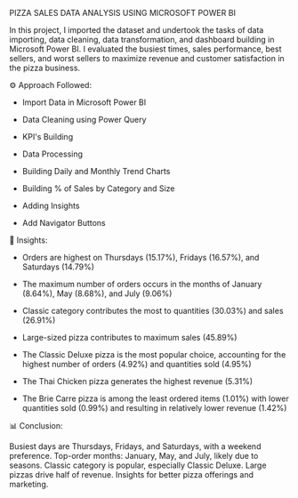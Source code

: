 PIZZA SALES DATA ANALYSIS USING MICROSOFT POWER BI 

In this project, I imported the dataset and undertook the tasks of data importing, data cleaning, data transformation, and dashboard building in Microsoft Power BI. I evaluated the busiest times, sales performance, best sellers, and worst sellers to maximize revenue and customer satisfaction in the pizza business.

⚙ Approach Followed:

- Import Data in Microsoft Power BI   

- Data Cleaning using Power Query

- KPI's Building

- Data Processing

- Building Daily and Monthly Trend Charts

- Building % of Sales by Category and Size

- Adding Insights

- Add Navigator Buttons

🔎 Insights:

- Orders are highest on Thursdays (15.17%), Fridays (16.57%), and Saturdays (14.79%)

- The maximum number of orders occurs in the months of January (8.64%), May (8.68%), and July (9.06%)

- Classic category contributes the most to quantities (30.03%) and sales (26.91%)

- Large-sized pizza contributes to maximum sales (45.89%)

- The Classic Deluxe pizza is the most popular choice, accounting for the highest number of orders (4.92%) and quantities sold (4.95%)

- The Thai Chicken pizza generates the highest revenue (5.31%)

- The Brie Carre pizza is among the least ordered items (1.01%) with lower quantities sold (0.99%) and resulting in relatively lower revenue (1.42%)

📊 Conclusion:

Busiest days are Thursdays, Fridays, and Saturdays, with a weekend preference. Top-order months: January, May, and July, likely due to seasons. Classic category is popular, especially Classic Deluxe. Large pizzas drive half of revenue. Insights for better pizza offerings and marketing.
